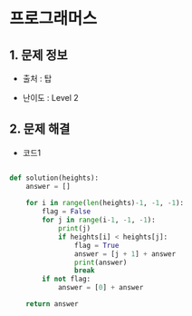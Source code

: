 # 프로그래머스  

## 1. 문제 정보

- 출처 : 탑

- 난이도 : Level 2

## 2. 문제 해결

- 코드1 
```python

def solution(heights):
    answer = []
    
    for i in range(len(heights)-1, -1, -1):
        flag = False
        for j in range(i-1, -1, -1):
            print(j)
            if heights[i] < heights[j]:
                flag = True
                answer = [j + 1] + answer
                print(answer)
                break
        if not flag:
            answer = [0] + answer

    return answer
```   
